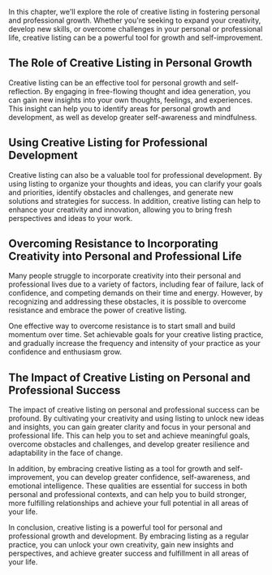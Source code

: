 
In this chapter, we'll explore the role of creative listing in fostering personal and professional growth. Whether you're seeking to expand your creativity, develop new skills, or overcome challenges in your personal or professional life, creative listing can be a powerful tool for growth and self-improvement.

The Role of Creative Listing in Personal Growth
-----------------------------------------------

Creative listing can be an effective tool for personal growth and self-reflection. By engaging in free-flowing thought and idea generation, you can gain new insights into your own thoughts, feelings, and experiences. This insight can help you to identify areas for personal growth and development, as well as develop greater self-awareness and mindfulness.

Using Creative Listing for Professional Development
---------------------------------------------------

Creative listing can also be a valuable tool for professional development. By using listing to organize your thoughts and ideas, you can clarify your goals and priorities, identify obstacles and challenges, and generate new solutions and strategies for success. In addition, creative listing can help to enhance your creativity and innovation, allowing you to bring fresh perspectives and ideas to your work.

Overcoming Resistance to Incorporating Creativity into Personal and Professional Life
-------------------------------------------------------------------------------------

Many people struggle to incorporate creativity into their personal and professional lives due to a variety of factors, including fear of failure, lack of confidence, and competing demands on their time and energy. However, by recognizing and addressing these obstacles, it is possible to overcome resistance and embrace the power of creative listing.

One effective way to overcome resistance is to start small and build momentum over time. Set achievable goals for your creative listing practice, and gradually increase the frequency and intensity of your practice as your confidence and enthusiasm grow.

The Impact of Creative Listing on Personal and Professional Success
-------------------------------------------------------------------

The impact of creative listing on personal and professional success can be profound. By cultivating your creativity and using listing to unlock new ideas and insights, you can gain greater clarity and focus in your personal and professional life. This can help you to set and achieve meaningful goals, overcome obstacles and challenges, and develop greater resilience and adaptability in the face of change.

In addition, by embracing creative listing as a tool for growth and self-improvement, you can develop greater confidence, self-awareness, and emotional intelligence. These qualities are essential for success in both personal and professional contexts, and can help you to build stronger, more fulfilling relationships and achieve your full potential in all areas of your life.

In conclusion, creative listing is a powerful tool for personal and professional growth and development. By embracing listing as a regular practice, you can unlock your own creativity, gain new insights and perspectives, and achieve greater success and fulfillment in all areas of your life.
